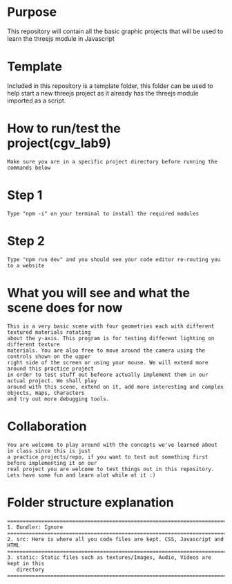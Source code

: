 # Purpose

This repository will contain all the basic graphic projects that will be used to learn the threejs module in Javascript

# Template

Included in this repository is a template folder, this folder can be used to help start a new
threejs project as it already has the threejs module imported as a script.

# How to run/test the project(cgv_lab9)

    Make sure you are in a specific project directory before running the commands below

# Step 1

    Type "npm -i" on your terminal to install the required modules

# Step 2

    Type "npm run dev" and you should see your code editor re-routing you to a website

# What you will see and what the scene does for now

    This is a very basic scene with four geometries each with different textured materials rotating
    about the y-axis. This program is for testing different lighting on different texture
    materials. You are also free to move around the camera using the controls shown on the upper
    right side of the screen or using your mouse. We will extend more around this practice project
    in order to test stuff out befeore actually implement them in our actual project. We shall play
    around with this scene, extend on it, add more interesting and complex objects, maps, characters
    and try out more debugging tools.

# Collaboration

    You are welcome to play around with the concepts we've learned about in class since this is just
    a practice projects/repo, if you want to test out something first before implementing it on our
    real project you are welcome to test things out in this repository.
    Lets have some fun and learn alot while at it :)

# Folder structure explanation

    ===================================================================================
    1. Bundler: Ignore
    ===================================================================================
    2. src: Here is where all you code files are kept. CSS, Javascript and HTML
    ===================================================================================
    3. static: Static files such as textures/Images, Audio, Videos are kept in this
       directory
    ===================================================================================
